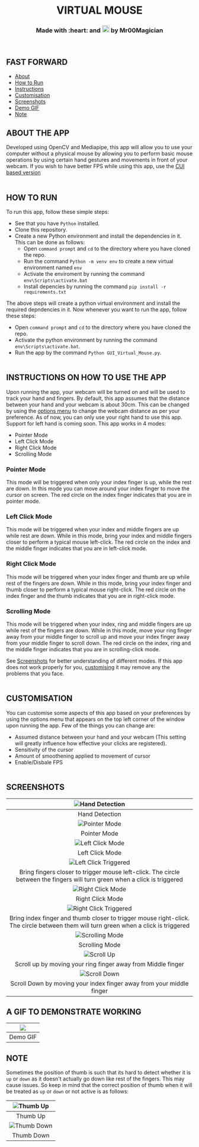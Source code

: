 <h1 align = "center">VIRTUAL MOUSE</h1>
<h3 align = "center">Made with :heart: and <img title = "Python" src = "https://user-images.githubusercontent.com/92143521/166102826-59081947-8e61-4e41-87d6-58ef893f0187.svg" height = "20px"> by Mr00Magician
</h3>
<br>

## FAST FORWARD
- [About](#ABOUT)
- [How to Run](#HOW-TO-RUN)
- [Instructions](#INSTRUCTIONS)
- [Customisation](#CUSTOMISATION)
- [Screenshots](#SCREENSHOTS)
- [Demo GIF](#GIF)
- [Note](#NOTE)

<h2 id ="ABOUT"> ABOUT THE APP </h2>

Developed using OpenCV and Mediapipe, this app will allow you to use your computer without a physical mouse by allowing you to perform basic mouse operations by using certain hand gestures and movements in front of your webcam. If you wish to have better FPS while using this app, use the [CUI based version](github.com/Mr00Magician/Virtual-Mouse/tree/CUI_based)<br> <br>

<h2 id ="HOW-TO-RUN"> HOW TO RUN </h2>

To run this app, follow these simple steps:
- See that you have `Python` installed.
- Clone this repository.
- Create a new Python environment and install the dependencies in it. This can be done as follows:
  - Open `command prompt` and `cd` to the directory where you have cloned the repo.
  - Run the command `Python -m venv env` to create a new virtual environment named `env`
  - Activate the enviroment by running the command `env\Scripts\activate.bat`
  - Install depencies by running the command `pip install -r requirements.txt` <br> 

The above steps will create a python virtual environment and install the required depndencies in it. Now whenever you want to run the app, follow these steps:
- Open `command prompt` and `cd` to the directory where you have cloned the repo.
- Activate the python environment by running the command `env\Scripts\activate.bat`.
- Run the app by the command `Python GUI_Virtual_Mouse.py`. <br> <br>

<h2 id ="INSTRUCTIONS"> INSTRUCTIONS ON HOW TO USE THE APP </h2>

Upon running the app, your webcam will be turned on and will be used to track your hand and fingers. By default, this app assumes that the distance between your hand and your webcam is about 30cm. This can be changed by using the [options menu](#CUSTOMISATION) to change the webcam distance as per your preference. As of now, you can only use your right hand to use this app. Support for left hand is coming soon.
This app works in 4 modes:
- Pointer Mode
- Left Click Mode
- Right Click Mode
- Scrolling Mode

### Pointer Mode
This mode will be triggered when only your index finger is up, while the rest are down. In this mode you can move around your index finger to move the cursor on screen. The red circle on the index finger indicates that you are in pointer mode.

### Left Click Mode
This mode will be triggered when your index and middle fingers are up while rest are down. While in this mode, bring your index and middle fingers closer to perform a typical mouse left-click. The red circle on the index and the middle finger indicates that you are in left-click mode.

### Right Click Mode
This mode will be triggered when your index finger and thumb are up while rest of the fingers are down. While in this mode, bring your index finger and thumb closer to perform a typical mouse right-click. The red circle on the index finger and the thumb indicates that you are in right-click mode.

### Scrolling Mode
This mode will be triggered when your index, ring and middle fingers are up while rest of the fingers are down. While in this mode, move your ring finger away from your middle finger to scroll up and move your index finger away from your middle finger to scroll down. The red circle on the index, ring and the middle finger indicates that you are in scrolling-click mode.


See [Screenshots](#SCREENSHOTS) for better understanding of different modes. If this app does not work properly for you, [customising](#CUSTOMISATION) it may remove any the problems that you face. <br> <br>

<h2 id = "CUSTOMISATION"> CUSTOMISATION </h2>

You can customise some aspects of this app based on your preferences by using the options menu that appears on the top left corner of the window upon running the app. Few of the things you can change are:
- Assumed distance between your hand and your webcam (This setting will greatly influence how effective your clicks are registered).
- Sensitivity of the cursor
- Amount of smoothening applied to movement of cursor
- Enable/Disbale FPS <br> <br>

<h2 id = "SCREENSHOTS">SCREENSHOTS</h2>

|![Hand Detection](https://user-images.githubusercontent.com/92143521/189514478-a3d81356-e26b-4f6f-a39a-76743030fb60.png)|
|:--:|
|Hand Detection|
|![Pointer Mode](https://user-images.githubusercontent.com/92143521/189514543-4cf30248-185d-4de3-a81e-0de066068679.png)|
|Pointer Mode|
|![Left Click Mode](https://user-images.githubusercontent.com/92143521/189514619-944268b0-aff3-4000-a09a-e45967a50dc5.png)|
|Left Click Mode|
|![Left Click Triggered](https://user-images.githubusercontent.com/92143521/189514701-54cd7cd4-1bd1-4cb9-9bfc-5a6df165e7f8.png)|
|Bring fingers closer to trigger mouse left-click. The circle between the fingers will turn green when a click is triggered|
|![Right Click Mode](https://user-images.githubusercontent.com/92143521/189514735-cf795679-b1c8-440f-89bf-bd721e8b85da.png)|
|Right Click Mode|
|![Right Click Triggered](https://user-images.githubusercontent.com/92143521/189514749-fea7170b-43b7-47e9-b4d9-5d51355f446b.png)|
|Bring index finger and thumb closer to trigger mouse right-click. The circle between them will turn green when a click is triggered|
|![Scrolling Mode](https://user-images.githubusercontent.com/92143521/189514796-d35650f8-4c09-4f51-841d-014825c311e2.png)|
|Scrolling Mode|
|![Scroll Up](https://user-images.githubusercontent.com/92143521/189514824-4da7de44-4407-4667-b680-3037d14a8a11.png)|
|Scroll up by moving your ring finger away from Middle finger|
|![Scroll Down](https://user-images.githubusercontent.com/92143521/189514879-4f01d021-bf01-4089-a128-3fc14282d3d3.png)|
|Scroll Down by moving your index finger away from your middle finger| <br> <br>

<h2 id ="GIF"> A GIF TO DEMONSTRATE WORKING </h2>

|<img src="Assets/Demo GIF.gif">|
|:--:|
|Demo GIF| <br> <br>

<h2 id = "NOTE"> NOTE </h2>

Sometimes the position of thumb is such that its hard to detect whether it is `up` or `down` as it doesn't actually go down like rest of the fingers. This may cause issues. So keep in mind that the correct position of thumb when it will be treated as `up` or `down` or not active is as follows:

|![Thumb Up](https://user-images.githubusercontent.com/92143521/189515361-6e7651aa-e83b-4731-8326-a3ad4021c1c5.png)|
|:--:|
|Thumb Up|
|![Thumb Down](https://user-images.githubusercontent.com/92143521/189515383-f6276c7f-5cb7-4c29-8c2b-0d6a8c3f1657.png)|
|Thumb Down|
